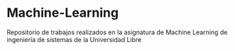 # Machine-Learning
Repositorio de trabajos realizados en la asignatura de Machine Learning de ingeniería de sistemas de la Universidad Libre
